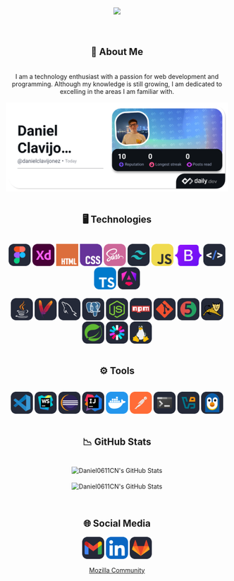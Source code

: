 <div align="center">
    <h1 align="center">
        <img src="https://readme-typing-svg.herokuapp.com/?font=Righteous&size=35&center=true&vCenter=true&width=500&height=70&duration=4000&lines=Hello+There!+👋;+I'm+Daniel+Clavijo!;" />
    </h1>
</div>

<br/>

<div align="center">
    <h2>🌠 About Me</h2>
</div>

<br/>

<div align="center">
    I am a technology enthusiast with a passion for web development and programming. Although my knowledge is still growing, I am dedicated to excelling in the areas I am familiar with.
    <br><br>
    <a href="https://app.daily.dev/danielclavijonez"><img src="https://github.com/Daniel0611CN/Daniel0611CN/blob/main/img/daily.dev.png"/></a>
</div>

<br/>

<div align="center">
    <h2>🖥️ Technologies</h2>
</div>

<br/>

<!-- <div align="center">
    <img src="https://raw.githubusercontent.com/Daniel0611CN/Daniel0611CN/refs/heads/main/img/figma.svg" width="50px"/>
    <img src="https://raw.githubusercontent.com/Daniel0611CN/Daniel0611CN/refs/heads/main/img/xd.svg" width="50px"/>
    <img src="https://raw.githubusercontent.com/Daniel0611CN/Daniel0611CN/refs/heads/main/img/html.svg" width="50px"/>
    <img src="https://raw.githubusercontent.com/Daniel0611CN/Daniel0611CN/refs/heads/main/img/css.svg" width="50px"/>
    <img src="https://raw.githubusercontent.com/Daniel0611CN/Daniel0611CN/refs/heads/main/img/sass.svg" width="50px"/>
    <img src="https://raw.githubusercontent.com/Daniel0611CN/Daniel0611CN/refs/heads/main/img/tailwindcss.svg" width="50px"/>
    <img src="https://raw.githubusercontent.com/Daniel0611CN/Daniel0611CN/refs/heads/main/img/javascript.svg" width="50px"/>
    <img src="https://raw.githubusercontent.com/Daniel0611CN/Daniel0611CN/refs/heads/main/img/bootstrap.svg" width="60px"/>
    <img src="https://raw.githubusercontent.com/Daniel0611CN/Daniel0611CN/refs/heads/main/img/htmx.svg" width="50px"/>
    <img src="https://raw.githubusercontent.com/Daniel0611CN/Daniel0611CN/refs/heads/main/img/typescript.svg" width="50px"/>
    <img src="https://raw.githubusercontent.com/Daniel0611CN/Daniel0611CN/refs/heads/main/img/angular.svg" width="50px"/>
    <br/>
    <br/>
    <img src="https://raw.githubusercontent.com/Daniel0611CN/Daniel0611CN/refs/heads/main/img/java.svg" width="50px"/>
    <img src="https://raw.githubusercontent.com/Daniel0611CN/Daniel0611CN/refs/heads/main/img/maven.svg" width="50px"/>
    <img src="https://raw.githubusercontent.com/Daniel0611CN/Daniel0611CN/refs/heads/main/img/python.svg" width="50px"/>
    <img src="https://raw.githubusercontent.com/Daniel0611CN/Daniel0611CN/refs/heads/main/img/mysql.svg" width="50px"/>
    <img src="https://raw.githubusercontent.com/Daniel0611CN/Daniel0611CN/refs/heads/main/img/postgresql.svg" width="50px"/>
    <img src="https://raw.githubusercontent.com/Daniel0611CN/Daniel0611CN/refs/heads/main/img/nodejs.svg" width="50px"/>
    <img src="https://raw.githubusercontent.com/Daniel0611CN/Daniel0611CN/refs/heads/main/img/npm.svg" width="50px"/>
    <img src="https://raw.githubusercontent.com/Daniel0611CN/Daniel0611CN/refs/heads/main/img/git.svg" width="50px"/>
    <img src="https://raw.githubusercontent.com/Daniel0611CN/Daniel0611CN/refs/heads/main/img/junit.svg" width="50px"/>
    <img src="https://raw.githubusercontent.com/Daniel0611CN/Daniel0611CN/refs/heads/main/img/tomcat.svg" width="50px"/>
    <img src="https://raw.githubusercontent.com/Daniel0611CN/Daniel0611CN/refs/heads/main/img/spring.svg" width="50px"/>
    <img src="https://raw.githubusercontent.com/Daniel0611CN/Daniel0611CN/refs/heads/main/img/jwt.svg" width="50px"/>
    <img src="https://raw.githubusercontent.com/Daniel0611CN/Daniel0611CN/refs/heads/main/img/linux.svg" width="50px"/>
    <br/>
</div> -->

<div align="center">
    <a href="https://www.figma.com/" style="text-decoration: none;">
        <img src="https://raw.githubusercontent.com/Daniel0611CN/Daniel0611CN/refs/heads/main/img/figma.svg" width="50px"/>
    </a>
    <a href="https://www.adobe.com/products/xd.html" style="text-decoration: none;">
        <img src="https://raw.githubusercontent.com/Daniel0611CN/Daniel0611CN/refs/heads/main/img/xd.svg" width="50px"/>
    </a>
    <a href="https://developer.mozilla.org/en-US/docs/Web/HTML" style="text-decoration: none;">
        <img src="https://raw.githubusercontent.com/Daniel0611CN/Daniel0611CN/refs/heads/main/img/html.svg" width="50px"/>
    </a>
    <a href="https://developer.mozilla.org/en-US/docs/Web/CSS" style="text-decoration: none;">
        <img src="https://raw.githubusercontent.com/Daniel0611CN/Daniel0611CN/refs/heads/main/img/css.svg" width="50px"/>
    </a>
    <a href="https://sass-lang.com/" style="text-decoration: none;">
        <img src="https://raw.githubusercontent.com/Daniel0611CN/Daniel0611CN/refs/heads/main/img/sass.svg" width="50px"/>
    </a>
    <a href="https://tailwindcss.com/" style="text-decoration: none;">
        <img src="https://raw.githubusercontent.com/Daniel0611CN/Daniel0611CN/refs/heads/main/img/tailwindcss.svg" width="50px"/>
    </a>
    <a href="https://developer.mozilla.org/en-US/docs/Web/JavaScript" style="text-decoration: none;">
        <img src="https://raw.githubusercontent.com/Daniel0611CN/Daniel0611CN/refs/heads/main/img/javascript.svg" width="50px"/>
    </a>
    <a href="https://getbootstrap.com/" style="text-decoration: none;">
        <img src="https://raw.githubusercontent.com/Daniel0611CN/Daniel0611CN/refs/heads/main/img/bootstrap.svg" width="60px"/>
    </a>
    <a href="https://htmx.org/" style="text-decoration: none;">
        <img src="https://raw.githubusercontent.com/Daniel0611CN/Daniel0611CN/refs/heads/main/img/htmx.svg" width="50px"/>
    </a>
    <a href="https://www.typescriptlang.org/" style="text-decoration: none;">
        <img src="https://raw.githubusercontent.com/Daniel0611CN/Daniel0611CN/refs/heads/main/img/typescript.svg" width="50px"/>
    </a>
    <a href="https://angular.io/" style="text-decoration: none;">
        <img src="https://raw.githubusercontent.com/Daniel0611CN/Daniel0611CN/refs/heads/main/img/angular.svg" width="50px"/>
    </a>
    <br/><br/>
    <a href="https://www.java.com/" style="text-decoration: none;">
        <img src="https://raw.githubusercontent.com/Daniel0611CN/Daniel0611CN/refs/heads/main/img/java.svg" width="50px"/>
    </a>
    <a href="https://maven.apache.org/" style="text-decoration: none;">
        <img src="https://raw.githubusercontent.com/Daniel0611CN/Daniel0611CN/refs/heads/main/img/maven.svg" width="50px"/>
    </a>
    <!-- <a href="https://www.python.org/" style="text-decoration: none;">
        <img src="https://raw.githubusercontent.com/Daniel0611CN/Daniel0611CN/refs/heads/main/img/python.svg" width="50px"/>
    </a> -->
    <a href="https://www.mysql.com/" style="text-decoration: none;">
        <img src="https://raw.githubusercontent.com/Daniel0611CN/Daniel0611CN/refs/heads/main/img/mysql.svg" width="50px"/>
    </a>
    <a href="https://www.postgresql.org/" style="text-decoration: none;">
        <img src="https://raw.githubusercontent.com/Daniel0611CN/Daniel0611CN/refs/heads/main/img/postgresql.svg" width="50px"/>
    </a>
    <a href="https://nodejs.org/" style="text-decoration: none;">
        <img src="https://raw.githubusercontent.com/Daniel0611CN/Daniel0611CN/refs/heads/main/img/nodejs.svg" width="50px"/>
    </a>
    <a href="https://www.npmjs.com/" style="text-decoration: none;">
        <img src="https://raw.githubusercontent.com/Daniel0611CN/Daniel0611CN/refs/heads/main/img/npm.svg" width="50px"/>
    </a>
    <a href="https://git-scm.com/" style="text-decoration: none;">
        <img src="https://raw.githubusercontent.com/Daniel0611CN/Daniel0611CN/refs/heads/main/img/git.svg" width="50px"/>
    </a>
    <a href="https://junit.org/" style="text-decoration: none;">
        <img src="https://raw.githubusercontent.com/Daniel0611CN/Daniel0611CN/refs/heads/main/img/junit.svg" width="50px"/>
    </a>
    <a href="https://tomcat.apache.org/" style="text-decoration: none;">
        <img src="https://raw.githubusercontent.com/Daniel0611CN/Daniel0611CN/refs/heads/main/img/tomcat.svg" width="50px"/>
    </a>
    <a href="https://spring.io/" style="text-decoration: none;">
        <img src="https://raw.githubusercontent.com/Daniel0611CN/Daniel0611CN/refs/heads/main/img/spring.svg" width="50px"/>
    </a>
    <a href="https://jwt.io/" style="text-decoration: none;">
        <img src="https://raw.githubusercontent.com/Daniel0611CN/Daniel0611CN/refs/heads/main/img/jwt.svg" width="50px"/>
    </a>
    <a href="https://www.linux.org/" style="text-decoration: none;">
        <img src="https://raw.githubusercontent.com/Daniel0611CN/Daniel0611CN/refs/heads/main/img/linux.svg" width="50px"/>
    </a>
    <br/>
</div>



<br/>

<div align="center">
    <h2>⚙️ Tools</h2>
</div>

<br/>

<div align="center">
    <img src="https://raw.githubusercontent.com/Daniel0611CN/Daniel0611CN/refs/heads/main/img/vscode.svg" width="50px"/>
    <img src="https://raw.githubusercontent.com/Daniel0611CN/Daniel0611CN/refs/heads/main/img/webstorm.svg" width="50px"/>
    <img src="https://raw.githubusercontent.com/Daniel0611CN/Daniel0611CN/refs/heads/main/img/eclipse.svg" width="50px"/>
    <img src="https://raw.githubusercontent.com/Daniel0611CN/Daniel0611CN/refs/heads/main/img/idea.svg" width="50px"/>
    <img src="https://raw.githubusercontent.com/Daniel0611CN/Daniel0611CN/refs/heads/main/img/docker.svg" width="50px"/>
    <img src="https://raw.githubusercontent.com/Daniel0611CN/Daniel0611CN/refs/heads/main/img/postman.svg" width="50px"/>
    <img src="https://raw.githubusercontent.com/Daniel0611CN/Daniel0611CN/refs/heads/main/img/terminal.svg" width="50px"/>
    <img src="https://raw.githubusercontent.com/Daniel0611CN/Daniel0611CN/refs/heads/main/img/virtualbox.svg" width="50px"/>
    <img src="https://raw.githubusercontent.com/Daniel0611CN/Daniel0611CN/refs/heads/main/img/wsl.svg" width="50px"/>
</div>

<br/>

<div align="center">
    <h2>📉 GitHub Stats</h2>
</div>

<br/>

<div align="center">
    <img align="center" src="https://github-readme-stats.vercel.app/api?username=Daniel0611CN&include_all_commits=true&count_private=true&show_icons=true&line_height=20&title_color=7A7ADB&icon_color=2234AE&text_color=D3D3D3&bg_color=0,000000,130F40&rank_icon=github"         alt="Daniel0611CN's GitHub Stats">
</div>

<br/>

<div align="center">
<img align="center" src="https://github-readme-stats.vercel.app/api/top-langs/?username=Daniel0611CN&langs_count=8&layout=compact&include_all_commits=true&show_icons=true&line_height=20&title_color=7A7ADB&icon_color=2234AE&text_color=D3D3D3&bg_color=0,000000,130F40" alt="Daniel0611CN's GitHub Stats">
</div>

<br/>

<br/>

<div align="center">
    <h2>🌐 Social Media</h2>
</div>

<p align="center">    
    <a href="mailto:daniclavijonunez@gmail.com" alt="Contact Me"><img src="https://raw.githubusercontent.com/Daniel0611CN/Daniel0611CN/refs/heads/main/img/gmail.svg" width="50px"/></a>
    <a href="https://www.linkedin.com/in/daniel-clavijo-nu%C3%B1ez/" alt="LinkedIn"><img src="https://raw.githubusercontent.com/Daniel0611CN/Daniel0611CN/refs/heads/main/img/linkedin.svg" width="50px"/></a>
    <a href="https://gitlab.com/Daniel0611CN" alt="GitLab"><img src="https://raw.githubusercontent.com/Daniel0611CN/Daniel0611CN/refs/heads/main/img/gitlab.svg" width="50px"/></a>
</p>
<p align="center">
    <a href="https://connect.mozilla.org/t5/user/viewprofilepage/user-id/52155">Mozilla Community</a>
</p>

